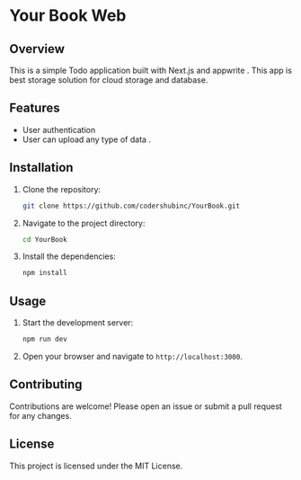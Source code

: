# Your Book Web

## Overview

This is a simple Todo application built with Next.js and appwrite .
This app is best storage solution for cloud storage and database.

## Features

- User authentication
- User can upload any type of data .

## Installation

1. Clone the repository:
   ```bash
   git clone https://github.com/codershubinc/YourBook.git
   ```
2. Navigate to the project directory:
   ```bash
   cd YourBook
   ```
3. Install the dependencies:
   ```bash
   npm install
   ```

## Usage

1. Start the development server:
   ```bash
   npm run dev
   ```
2. Open your browser and navigate to `http://localhost:3000`.

## Contributing

Contributions are welcome! Please open an issue or submit a pull request for any changes.

## License

This project is licensed under the MIT License.
